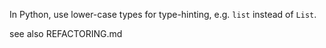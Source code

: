 In Python, use lower-case types for type-hinting, e.g. `list` instead of `List`.

see also REFACTORING.md